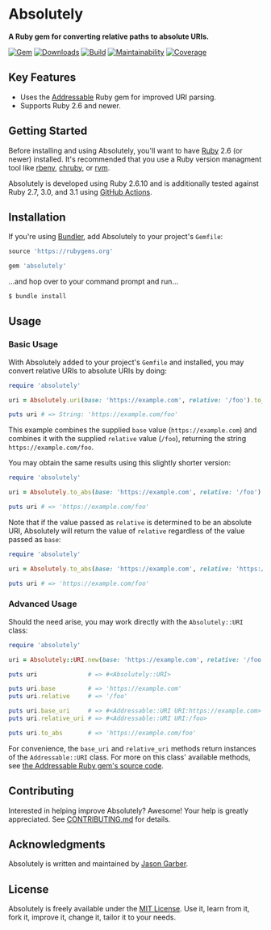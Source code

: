 # Absolutely

**A Ruby gem for converting relative paths to absolute URIs.**

[![Gem](https://img.shields.io/gem/v/absolutely.svg?logo=rubygems&style=for-the-badge)](https://rubygems.org/gems/absolutely)
[![Downloads](https://img.shields.io/gem/dt/absolutely.svg?logo=rubygems&style=for-the-badge)](https://rubygems.org/gems/absolutely)
[![Build](https://img.shields.io/github/workflow/status/jgarber623/absolutely/CI?logo=github&style=for-the-badge)](https://github.com/jgarber623/absolutely/actions/workflows/ci.yml)
[![Maintainability](https://img.shields.io/codeclimate/maintainability/jgarber623/absolutely.svg?logo=code-climate&style=for-the-badge)](https://codeclimate.com/github/jgarber623/absolutely)
[![Coverage](https://img.shields.io/codeclimate/c/jgarber623/absolutely.svg?logo=code-climate&style=for-the-badge)](https://codeclimate.com/github/jgarber623/absolutely/code)

## Key Features

- Uses the [Addressable](https://github.com/sporkmonger/addressable) Ruby gem for improved URI parsing.
- Supports Ruby 2.6 and newer.

## Getting Started

Before installing and using Absolutely, you'll want to have [Ruby](https://www.ruby-lang.org) 2.6 (or newer) installed. It's recommended that you use a Ruby version managment tool like [rbenv](https://github.com/rbenv/rbenv), [chruby](https://github.com/postmodern/chruby), or [rvm](https://github.com/rvm/rvm).

Absolutely is developed using Ruby 2.6.10 and is additionally tested against Ruby 2.7, 3.0, and 3.1 using [GitHub Actions](https://github.com/jgarber623/absolutely/actions).

## Installation

If you're using [Bundler](https://bundler.io), add Absolutely to your project's `Gemfile`:

```ruby
source 'https://rubygems.org'

gem 'absolutely'
```

…and hop over to your command prompt and run…

```sh
$ bundle install
```

## Usage

### Basic Usage

With Absolutely added to your project's `Gemfile` and installed, you may convert relative URIs to absolute URIs by doing:

```ruby
require 'absolutely'

uri = Absolutely.uri(base: 'https://example.com', relative: '/foo').to_abs

puts uri # => String: 'https://example.com/foo'
```

This example combines the supplied `base` value (`https://example.com`) and combines it with the supplied `relative` value (`/foo`), returning the string `https://example.com/foo`.

You may obtain the same results using this slightly shorter version:

```ruby
require 'absolutely'

uri = Absolutely.to_abs(base: 'https://example.com', relative: '/foo')

puts uri # => 'https://example.com/foo'
```

Note that if the value passed as `relative` is determined to be an absolute URI, Absolutely will return the value of `relative` regardless of the value passed as `base`:

```ruby
require 'absolutely'

uri = Absolutely.to_abs(base: 'https://example.com', relative: 'https://example.com/foo')

puts uri # => 'https://example.com/foo'
```

### Advanced Usage

Should the need arise, you may work directly with the `Absolutely::URI` class:

```ruby
require 'absolutely'

uri = Absolutely::URI.new(base: 'https://example.com', relative: '/foo')

puts uri              # => #<Absolutely::URI>

puts uri.base         # => 'https://example.com'
puts uri.relative     # => '/foo'

puts uri.base_uri     # => #<Addressable::URI URI:https://example.com>
puts uri.relative_uri # => #<Addressable::URI URI:/foo>

puts uri.to_abs       # => 'https://example.com/foo'
```

For convenience, the `base_uri` and `relative_uri` methods return instances of the `Addressable::URI` class. For more on this class' available methods, see [the Addressable Ruby gem's source code](https://github.com/sporkmonger/addressable).

## Contributing

Interested in helping improve Absolutely? Awesome! Your help is greatly appreciated. See [CONTRIBUTING.md](https://github.com/jgarber623/absolutely/blob/main/CONTRIBUTING.md) for details.

## Acknowledgments

Absolutely is written and maintained by [Jason Garber](https://sixtwothree.org).

## License

Absolutely is freely available under the [MIT License](https://opensource.org/licenses/MIT). Use it, learn from it, fork it, improve it, change it, tailor it to your needs.
